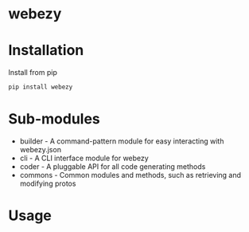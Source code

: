 # webezy



# Installation
Install from pip
```sh
pip install webezy
```

# Sub-modules

* builder - A command-pattern module for easy interacting with webezy.json
* cli - A CLI interface module for webezy
* coder - A pluggable API for all code generating methods
* commons - Common modules and methods, such as retrieving and modifying protos

# Usage

